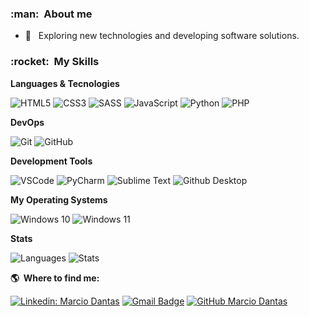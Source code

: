 <h3> :man: &nbsp;About me </h3>

- 🤔 &nbsp; Exploring new technologies and developing software solutions.

<h3> :rocket: &nbsp;My Skills </h3>

**Languages & Tecnologies**

  ![HTML5](https://img.shields.io/badge/HTML-239120?style=normal&logo=html5&logoColor=white)
  ![CSS3](https://img.shields.io/badge/CSS-239120?&style=normal&logo=css3&logoColor=white)
  ![SASS](https://img.shields.io/badge/Sass-CC6699?style=normal&logo=sass&logoColor=white)
  ![JavaScript](https://img.shields.io/badge/JavaScript-F7DF1E?style=normal&logo=javascript&logoColor=000)
  ![Python](https://img.shields.io/badge/Python-14354C?style=normal&logo=python&logoColor=white)
  ![PHP](https://img.shields.io/badge/PHP-777BB4?style=normal&logo=php&logoColor=white)

**DevOps**

  ![Git](https://img.shields.io/badge/-Git-F84E28?style=flat&logo=git&logoColor=fff)
  ![GitHub](https://img.shields.io/badge/-GitHub-000?style=flat&logo=github&logoColor=fff)

**Development Tools**

  ![VSCode](https://img.shields.io/badge/-Visual%20Studio%20Code-333333?style=normal&logo=visualstudiocode&logoColor=3BA4EA)
  ![PyCharm](https://img.shields.io/badge/PyCharm-333333?style=normal&logo=pycharm&logoColor=white)
  ![Sublime Text](https://img.shields.io/badge/-Sublime%20Text-333333?style=normal&logo=sublimetext&logoColor=EE9702)
  ![Github Desktop](https://img.shields.io/badge/-Github%20Copilot-333333?style=normal&logo=github&logoColor=fffff)

**My Operating Systems**

  ![Windows 10](https://img.shields.io/badge/Windows-10-026FC3?style=flat&logo=windows&logoColor=fff)
  ![Windows 11](https://img.shields.io/badge/Windows-11-026FC3?style=flat&logo=microsoft&logoColor=fff)
  
**Stats**

![Languages](https://github-readme-stats.vercel.app/api/top-langs/?username=marc-dantas&show_icons=true&theme=dark)
![Stats](https://github-readme-stats.vercel.app/api/?username=marc-dantas&count_private=false&theme=dark&showicons=true)

**:earth_americas: &nbsp;Where to find me:** 

[![Linkedin: Marcio Dantas](https://img.shields.io/badge/-Marcio%20Dantas-blue?style=flat&logo=Linkedin&logoColor=white&link=https://www.linkedin.com/in/marcio-dantas-7bba34223/)](https://www.linkedin.com/in/marcio-dantas-7bba34223/)
[![Gmail Badge](https://img.shields.io/badge/-marcio.dantas.pro@outlook.com-006bed?style=flat&logo=Gmail&logoColor=white&link=mailto:marcio.dantas.pro@outlook.com)](mailto:marcio.dantas.pro@outlook.com)
[![GitHub Marcio Dantas]( https://img.shields.io/github/followers/marc-dantas?label=follow&style=social)](https://github.com/marc-dantas)
